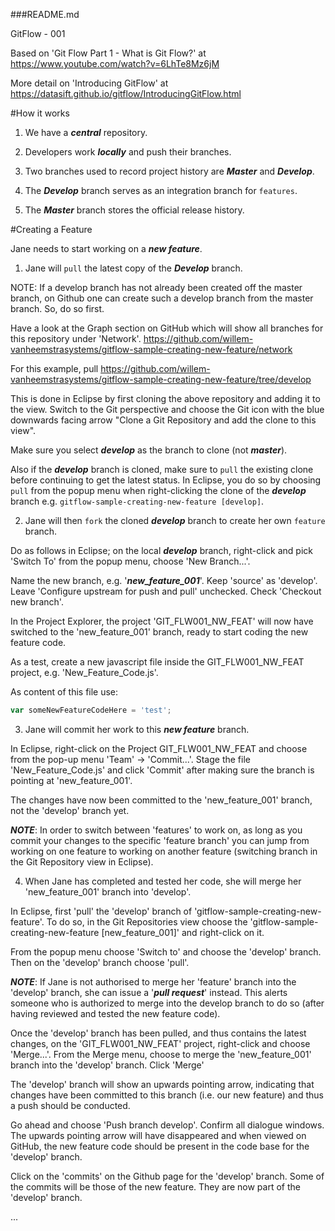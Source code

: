 ###README.md

GitFlow - 001

Based on 'Git Flow Part 1 - What is Git Flow?' at https://www.youtube.com/watch?v=6LhTe8Mz6jM

More detail on 'Introducing GitFlow' at https://datasift.github.io/gitflow/IntroducingGitFlow.html

#How it works

1) We have a ***central*** repository.
 
2) Developers work ***locally*** and push their branches.

3) Two branches used to record project history are ***Master*** and ***Develop***.

4) The ***Develop*** branch serves as an integration branch for ```features```.

5) The ***Master*** branch stores the official release history.

#Creating a Feature

Jane needs to start working on a ***new feature***.

1) Jane will ```pull``` the latest copy of the ***Develop*** branch.

NOTE: If a develop branch has not already been created off the master branch, on Github one can create such a develop branch from the master branch. So, do so first.

Have a look at the Graph section on GitHub which will show all branches for this repository under 'Network'. https://github.com/willem-vanheemstrasystems/gitflow-sample-creating-new-feature/network

For this example, pull https://github.com/willem-vanheemstrasystems/gitflow-sample-creating-new-feature/tree/develop

This is done in Eclipse by first cloning the above repository and adding it to the view. Switch to the Git perspective and choose the Git icon with the blue downwards facing arrow "Clone a Git Repository and add the clone to this view". 

Make sure you select ***develop*** as the branch to clone (not ***master***). 

Also if the ***develop*** branch is cloned, make sure to ```pull``` the existing clone before continuing to get the latest status. In Eclipse, you do so by choosing ```pull``` from the popup menu when right-clicking the clone of the ***develop*** branch e.g. ```gitflow-sample-creating-new-feature [develop]```.

2) Jane will then ```fork``` the cloned ***develop*** branch to create her own ```feature``` branch.

Do as follows in Eclipse; on the local ***develop*** branch, right-click and pick 'Switch To' from the popup menu, choose 'New Branch...'.

Name the new branch, e.g. '***new_feature_001***'. Keep 'source' as 'develop'. Leave 'Configure upstream for push and pull' unchecked. Check 'Checkout new branch'.

In the Project Explorer, the project 'GIT_FLW001_NW_FEAT' will now have switched to the 'new_feature_001' branch, ready to start coding the new feature code.

As a test, create a new javascript file inside the GIT_FLW001_NW_FEAT project, e.g. 'New_Feature_Code.js'. 

As content of this file use:

```javascript
var someNewFeatureCodeHere = 'test';
```

3) Jane will commit her work to this ***new feature*** branch.

In Eclipse, right-click on the Project GIT_FLW001_NW_FEAT and choose from the pop-up menu 'Team' -> 'Commit...'. Stage the file 'New_Feature_Code.js' and click 'Commit' after making sure the branch is pointing at 'new_feature_001'.

The changes have now been committed to the 'new_feature_001' branch, not the 'develop' branch yet.

***NOTE***: In order to switch between 'features' to work on, as long as you commit your changes to the specific 'feature branch' you can jump from working on one feature to working on another feature (switching branch in the Git Repository view in Eclipse).

4) When Jane has completed and tested her code, she will merge her 'new_feature_001' branch into 'develop'.

In Eclipse, first 'pull' the 'develop' branch of 'gitflow-sample-creating-new-feature'. To do so, in the Git Repositories view choose the 'gitflow-sample-creating-new-feature [new_feature_001]' and right-click on it.

From the popup menu choose 'Switch to' and choose the 'develop' branch. Then on the 'develop' branch choose 'pull'.

***NOTE***: If Jane is not authorised to merge her 'feature' branch into the 'develop' branch, she can issue a '***pull request***' instead. This alerts someone who is authorized to merge into the develop branch to do so (after having reviewed and tested the new feature code).

Once the 'develop' branch has been pulled, and thus contains the latest changes, on the 'GIT_FLW001_NW_FEAT' project, right-click and choose 'Merge...'. From the Merge menu, choose to merge the 'new_feature_001' branch into the 'develop' branch. Click 'Merge'

The 'develop' branch will show an upwards pointing arrow, indicating that changes have been committed to this branch (i.e. our new feature) and thus a push should be conducted.

Go ahead and choose 'Push branch develop'. Confirm all dialogue windows. The upwards pointing arrow will have disappeared and when viewed on GitHub, the new feature code should be present in the code base for the 'develop' branch. 

Click on the 'commits' on the Github page for the 'develop' branch. Some of the commits will be those of the new feature. They are now part of the 'develop' branch.   


...